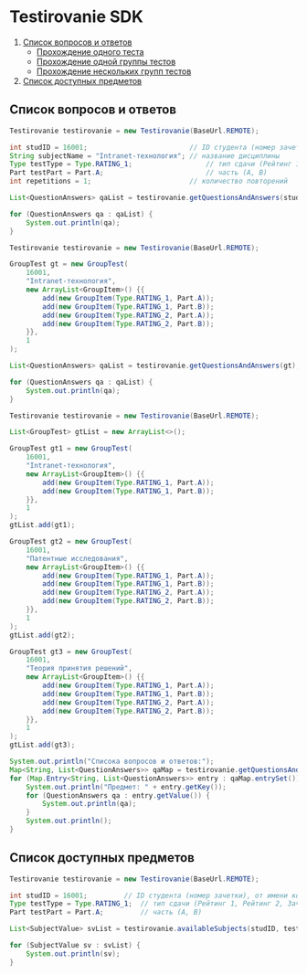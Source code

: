 # Testirovanie SDK
1. [Список вопросов и ответов](#question-answers-list)
   * [Прохождение одного теста](#question-answers-list-1)
   * [Прохождение одной группы тестов](#question-answers-list-2)
   * [Прохождение нескольких групп тестов](#question-answers-list-3)
2. [Список доступных предметов](#available-subjects)

## Список вопросов и ответов <a name="question-answers-list"></a>

<a name="question-answers-list-1"></a>
```java
Testirovanie testirovanie = new Testirovanie(BaseUrl.REMOTE);

int studID = 16001;                         // ID студента (номер зачетки), от имени которого совершается действие
String subjectName = "Intranet-технология"; // название дисциплины
Type testType = Type.RATING_1;                  // тип сдачи (Рейтинг 1, Рейтинг 2, Зачет, Экзамен)
Part testPart = Part.A;                         // часть (А, В)
int repetitions = 1;                        // количество повторений

List<QuestionAnswers> qaList = testirovanie.getQuestionsAndAnswers(studID, subjectName, testType, testPart, repetitions);

for (QuestionAnswers qa : qaList) {
    System.out.println(qa);
}
```

<a name="question-answers-list-2"></a>
```java
Testirovanie testirovanie = new Testirovanie(BaseUrl.REMOTE);

GroupTest gt = new GroupTest(
    16001,
    "Intranet-технология",
    new ArrayList<GroupItem>() {{
        add(new GroupItem(Type.RATING_1, Part.A));
        add(new GroupItem(Type.RATING_1, Part.B));
        add(new GroupItem(Type.RATING_2, Part.A));
        add(new GroupItem(Type.RATING_2, Part.B));
    }},
    1
);

List<QuestionAnswers> qaList = testirovanie.getQuestionsAndAnswers(gt);

for (QuestionAnswers qa : qaList) {
    System.out.println(qa);
}
```

<a name="question-answers-list-3"></a>
```java
Testirovanie testirovanie = new Testirovanie(BaseUrl.REMOTE);

List<GroupTest> gtList = new ArrayList<>();

GroupTest gt1 = new GroupTest(
    16001,
    "Intranet-технология",
    new ArrayList<GroupItem>() {{
        add(new GroupItem(Type.RATING_1, Part.A));
        add(new GroupItem(Type.RATING_1, Part.B));
    }},
    1
);
gtList.add(gt1);

GroupTest gt2 = new GroupTest(
    16001,
    "Патентные исследования",
    new ArrayList<GroupItem>() {{
        add(new GroupItem(Type.RATING_1, Part.A));
        add(new GroupItem(Type.RATING_1, Part.B));
        add(new GroupItem(Type.RATING_2, Part.A));
        add(new GroupItem(Type.RATING_2, Part.B));
    }},
    1
);
gtList.add(gt2);

GroupTest gt3 = new GroupTest(
    16001,
    "Теория принятия решений",
    new ArrayList<GroupItem>() {{
        add(new GroupItem(Type.RATING_1, Part.A));
        add(new GroupItem(Type.RATING_1, Part.B));
        add(new GroupItem(Type.RATING_2, Part.A));
        add(new GroupItem(Type.RATING_2, Part.B));
    }},
    1
);
gtList.add(gt3);

System.out.println("Списока вопросов и ответов:");
Map<String, List<QuestionAnswers>> qaMap = testirovanie.getQuestionsAndAnswers(gtList);
for (Map.Entry<String, List<QuestionAnswers>> entry : qaMap.entrySet()) {
    System.out.println("Предмет: " + entry.getKey());
    for (QuestionAnswers qa : entry.getValue()) {
        System.out.println(qa);
    }
    System.out.println();
}
```

## Список доступных предметов <a name="available-subjects"></a>

```java
Testirovanie testirovanie = new Testirovanie(BaseUrl.REMOTE);

int studID = 16001;         // ID студента (номер зачетки), от имени которого совершается действие
Type testType = Type.RATING_1;  // тип сдачи (Рейтинг 1, Рейтинг 2, Зачет, Экзамен)
Part testPart = Part.A;         // часть (А, В)

List<SubjectValue> svList = testirovanie.availableSubjects(studID, testType, testPart);

for (SubjectValue sv : svList) {
    System.out.println(sv);
}
```
